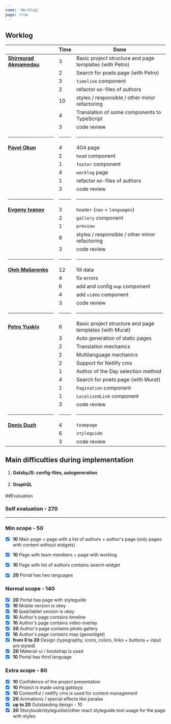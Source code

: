 ```yaml
---
name: 'Worklog'
page: true
---
```


## Worklog

|                                                   | Time       | Done          |
|---------------------------------------------------| ---------- | ------------- |
[**Shirmurad Akmamedau**](https://github.com/muratx10)  | 3  | Basic project structure and page templates (with Petro) |
|                                                   | 2  | Search for poets page (with Petro) |
|                                                   | 3  | <code>timeline</code> component |
|                                                   | 2  | refactor <code>md</code>-files of authors |
|                                                   | 10 | styles / responsible / other minor refactoring |
|                                                   | 4  | Translation of some components to TypeScript |
|                                                   | 3  | code review |
|<hr>|<hr>|<hr>
[**Pavel Okun**](https://github.com/pavelokun)          | 4  | 404 page |
|                                                   | 2  | <code>head</code> component |
|                                                   | 1  | <code>footer</code> component |
|                                                   | 4  | <code>worklog</code> page |
|                                                   | 1  | refactor <code>md</code>-files of authors |
|                                                   | 3  | code review |
|<hr>|<hr>|<hr>
[**Evgeny	Ivanov**](https://github.com/ineg22)          | 3  | <code>header</code> (<code>nav</code> + <code>languages</code>) |
|                                                   | 2  | <code>gallery</code> component |
|                                                   | 1  | <code>preview</code> |
|                                                   | 8  | styles / responsible / other minor refactoring |
|                                                   | 3  | code review |
|<hr>|<hr>|<hr>
[**Oleh	Maliarenko**](https://github.com/olegmalyarenko)| 12 | fill data |
|                                                   | 4  | fix errors |
|                                                   | 6  | add and config <code>map</code> component |
|                                                   | 4  | add <code>video</code> component |
|                                                   | 3  | code review |
|<hr>|<hr>|<hr>
[**Petro Yuskiv**](https://github.com/yuskivpm)         | 6  | Basic project structure and page templates (with Murat) |
|                                                   | 3  | Auto generation of static pages |
|                                                   | 2  | Translation mechanics |
|                                                   | 2  | Multilanguage mechanics |
|                                                   | 2  | Support for Netlify cms |
|                                                   | 1  | Author of the Day selection method |
|                                                   | 4  | Search for poets page (with Murat) |
|                                                   | 1  | <code>Pagination</code> component |
|                                                   | 1  | <code>LocalizedLink</code> component |
|                                                   | 3  | code review |
|<hr>|<hr>|<hr>
[**Denis Duzh**](https://github.com/dermeister)         | 4  | <code>teampage</code> |
|                                                   | 6  | <code>styleguide</code> |
|                                                   | 3  | code review |

## Main difficulties during implementation
1. #### GatsbyJS: config-files, autogeneration
2. #### GraphQL

##Evaluation

### Self evaluation - **270**
<hr>

### Min scope - **50**
- [x] **10** Main page + page with a list of authors + author's page (only pages with content without widgets)
- [x] **10** Page with team members + page with worklog
- [x] **10** Page with list of authors contains search widget
- [x] **20** Portal has two languages


### Normal scope - **140**
- [x] **20** Portal has page with styleguide
- [x] **10** Mobile version is okey
- [x] **10** Ipad/tablet version is okey
- [x] **10** Author's page contains timeline
- [x] **10** Author's page contains video overlay
- [x] **20** Author's page contains photo gallery
- [x] **10** Author's page contains map (geowidget)
- [x] **from 0 to 20** Design (typography, icons, colors, links + buttons + input are styled)
- [x] **20** Material-ui / bootstrap is used
- [x] **10** Portal has third language

### Extra scope - **80**
- [x] **10** Confidence of the project presentation
- [x] **10** Project is made using gatsbyjs
- [x] **10** Contentful / netlify cms is used for content management
- [x] **20** Animations / special effects like paralax 
- [x] **up to 20** Outstanding design - 10
- [x] **20** Storybook/styleguidist/other react styleguide tool usage for the page with styles
